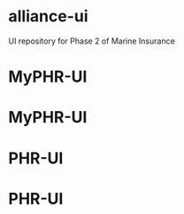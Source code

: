 # alliance-ui
UI repository for Phase 2 of Marine Insurance
# MyPHR-UI
# MyPHR-UI
# PHR-UI
# PHR-UI

